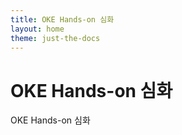 ```yaml
---
title: OKE Hands-on 심화
layout: home
theme: just-the-docs
---
```


# OKE Hands-on 심화

OKE Hands-on 심화